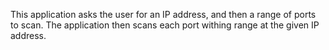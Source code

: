 This application asks the user for an IP address, and then a range of ports to scan. The application then scans each port withing range at
the given IP address.

